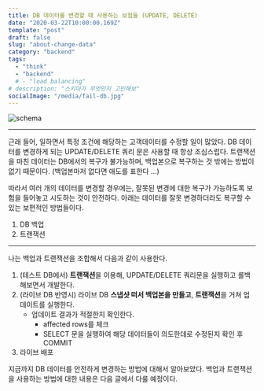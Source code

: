 ```yaml
---
title: DB 데이터를 변경할 때 사용하는 보험들 (UPDATE, DELETE)
date: "2020-03-22T10:00:00.169Z"
template: "post"
draft: false
slug: "about-change-data"
category: "backend"
tags:
  - "think"
  - "backend"
  # - "load balancing"
# description: "스키마가 무엇인지 고민해보"
socialImage: "/media/fail-db.jpg"
---
```

![schema](/media/fail-db.jpg)

---

근래 들어, 일하면서 특정 조건에 해당하는 고객데이터를 수정할 일이 많았다. DB 데이터를 변경하게 되는 UPDATE/DELETE 쿼리 문은 사용할 때 항상 조심스럽다. 트랜잭션을 마친 데이터는 DB에서의 복구가 불가능하며, 백업본으로 복구하는 것 밖에는 방법이 없기 때문이다. (백업본마저 없다면 애도를 표한다 ...) 

따라서 여러 개의 데이터를 변경할 경우에는, 잘못된 변경에 대한 복구가 가능하도록 보험을 들어놓고 시도하는 것이 안전하다. 아래는 데이터를 잘못 변경하더라도 복구할 수 있는 보편적인 방법들이다. 

1. DB 백업
2. 트랜잭션

---

나는 백업과 트랜잭션을 조합해서 다음과 같이 사용한다.

1. (테스트 DB에서) **트랜잭션**을 이용해, UPDATE/DELETE 쿼리문을 실행하고 롤백해보면서 개발한다.
2. (라이브 DB 반영시) 라이브 DB **스냅샷 떠서 백업본을 만들고**, **트랜잭션**을 거쳐 업데이트를 실행한다.
    - 업데이트 결과가 적절한지 확인한다.
        - affected rows를 체크
        - SELECT 문을 실행하여 해당 데이터들이 의도한데로 수정된지 확인 후 COMMIT
3. 라이브 배포

지금까지 DB 데이터를 안전하게 변경하는 방법에 대해서 알아보았다. 백업과 트랜잭션을 사용하는 방법에 대한 내용은 다음 글에서 다룰 예정이다. 
